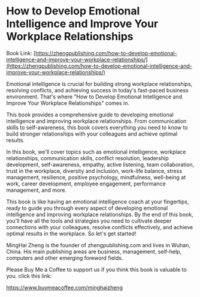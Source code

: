 # How to Develop Emotional Intelligence and Improve Your Workplace Relationships

Book Link: [https://zhengpublishing.com/how-to-develop-emotional-intelligence-and-improve-your-workplace-relationships/](https://zhengpublishing.com/how-to-develop-emotional-intelligence-and-improve-your-workplace-relationships/)

Emotional intelligence is crucial for building strong workplace relationships, resolving conflicts, and achieving success in today's fast-paced business environment. That's where "How to Develop Emotional Intelligence and Improve Your Workplace Relationships" comes in.

This book provides a comprehensive guide to developing emotional intelligence and improving workplace relationships. From communication skills to self-awareness, this book covers everything you need to know to build stronger relationships with your colleagues and achieve optimal results.

In this book, we'll cover topics such as emotional intelligence, workplace relationships, communication skills, conflict resolution, leadership development, self-awareness, empathy, active listening, team collaboration, trust in the workplace, diversity and inclusion, work-life balance, stress management, resilience, positive psychology, mindfulness, well-being at work, career development, employee engagement, performance management, and more.

This book is like having an emotional intelligence coach at your fingertips, ready to guide you through every aspect of developing emotional intelligence and improving workplace relationships. By the end of this book, you'll have all the tools and strategies you need to cultivate deeper connections with your colleagues, resolve conflicts effectively, and achieve optimal results in the workplace. So let's get started!

MingHai Zheng is the founder of zhengpublishing.com and lives in Wuhan, China. His main publishing areas are business, management, self-help, computers and other emerging foreword fields.

Please Buy Me a Coffee to support us if you think this book is valuable to you. click this link:

https://www.buymeacoffee.com/minghaizheng
